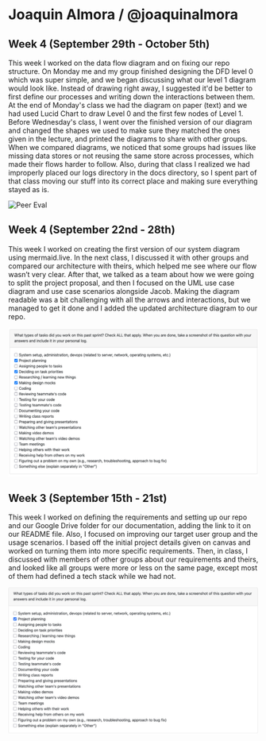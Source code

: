 # Joaquin Almora / @joaquinalmora

## Week 4 (September 29th - October 5th)
This week I worked on the data flow diagram and on fixing our repo structure. On Monday me and my group finished designing the DFD level 0 which was super simple, and we began discussing what our level 1 diagram would look like. Instead of drawing right away, I suggested it'd be better to first define our processes and writing down the interactions between them. At the end of Monday's class we had the diagram on paper (text) and we had used Lucid Chart to draw Level 0 and the first few nodes of Level 1. Before Wednesday's class, I went over the finished version of our diagram and changed the shapes we used to make sure they matched the ones given in the lecture, and printed the diagrams to share with other groups. When we compared diagrams, we noticed that some groups had issues like missing data stores or not reusing the same store across processes, which made their flows harder to follow. Also, during that class I realized we had improperly placed our logs directory in the docs directory, so I spent part of that class moving our stuff into its correct place and making sure everything stayed as is.

![Peer Eval](w5peer.png)

## Week 4 (September 22nd - 28th)
This week I worked on creating the first version of our system diagram using mermaid.live. In the next class, I discussed it with other groups and compared our architecture with theirs, which helped me see where our flow wasn’t very clear. After that, we talked as a team about how we were going to split the project proposal, and then I focused on the UML use case diagram and use case scenarios alongside Jacob. Making the diagram readable was a bit challenging with all the arrows and interactions, but we managed to get it done and I added the updated architecture diagram to our repo.

![Peer Eval](https://github.com/COSC-499-W2025/capstone-project-team-7/blob/9a95e562cc56f43120543507d3ba04b0d1d4df5f/docs/logs/individualLogs/joaquinalmora/images/w4peer.png)

## Week 3 (September 15th - 21st)
This week I worked on defining the requirements and setting up our repo and our Google Drive folder for our documentation, adding the link to it on our README file. Also, I focused on improving our target user group and the usage scenarios. I based off the initial project details given on canvas and worked on turning them into more specific requirements. Then, in class, I discussed with members of other groups about our requirements and theirs, and looked like all groups were more or less on the same page, except most of them had defined a tech stack while we had not.

![Peer eval](https://github.com/COSC-499-W2025/capstone-project-team-7/blob/7221d25e050e23ba0affefb3db6f5041ab42782f/docs/logs/individualLogs/joaquin-images/w3peer.png)
